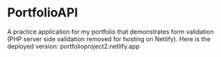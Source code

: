 # PortfolioAPI
A practice application for my portfolio that demonstrates form validation (PHP server side validation removed for hosting on Netlify).
Here is the deployed version:
portfolioproject2.netlify.app
